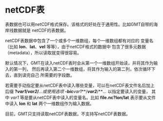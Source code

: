 # netCDF表

表数据也可以用netCDF格式保存。该格式的好处在于通用性。比如GMT自带的海岸线数据就是
netCDF的表数据。

netCDF表数据中包含了一个或多个一维数组，每个一维数组都有对应的
变量名（比如 **lon**、**lat**、**vel** 等等），由于netCDF格式的数据中
包含了很多元数据（metadata），所以读取就变得很容易。

默认情况下，GMT在读入netCDF表时会从第一个一维数组开始读，并将其作为输入的第一列，
然后再读入第二个一维数组，将其作为输入的第二列，依次循环下去，直到读完自己
所需要的字段数。

若需要手动指定要从netCDF表中读入哪些变量，可以在netCDF表文件名后加上后缀
**?***var1***/***var2***/***...*或使用选项
**-bic***var1***/***var2***/***...* 以指定要读入的变量，
其中 *var1* 等是要从netCDF表中读入的变量名。比如 **file.nc?lon/lat**
表示要从文件中读入 **lon** 和 **lat** 两个一维数组作为输入数据。

目前，GMT只支持读取netCDF表数据，不支持写netCDF表数据。
